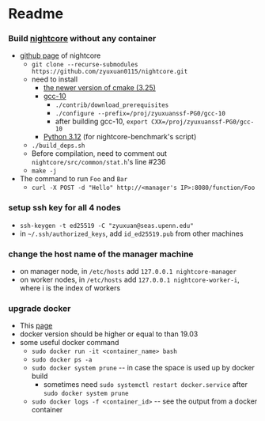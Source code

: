 # Readme
### Build [nightcore](https://github.com/zyuxuan0115/nightcore) without any container
- [github page](https://github.com/ut-osa/nightcore/tree/asplos-release) of nightcore
  + `git clone --recurse-submodules https://github.com/zyuxuan0115/nightcore.git`
  + need to install
    * [the newer version of cmake (3.25)](https://cmake.org/download/)
    * [gcc-10](http://www.netgull.com/gcc/releases/gcc-10.1.0/)
      - `./contrib/download_prerequisites`
      - `./configure --prefix=/proj/zyuxuanssf-PG0/gcc-10`
      - after building gcc-10, `export CXX=/proj/zyuxuanssf-PG0/gcc-10`
    * [Python 3.12](https://devguide.python.org/getting-started/setup-building/#build-dependencies) (for nightcore-benchmark's script)
  + `./build_deps.sh`
  + Before compilation, need to comment out `nightcore/src/common/stat.h`'s line #236
  + `make -j`
- The command to run `Foo` and `Bar`
  + `curl -X POST -d "Hello" http://<manager's IP>:8080/function/Foo`

### setup ssh key for all 4 nodes
- `ssh-keygen -t ed25519 -C "zyuxuan@seas.upenn.edu"`
- in `~/.ssh/authorized_keys`, add `id_ed25519.pub` from other machines

### change the host name of the manager machine
- on manager node, in `/etc/hosts` add `127.0.0.1 nightcore-manager`
- on worker nodes, in `/etc/hosts` add `127.0.0.1 nightcore-worker-i`, where i is the index of workers

### upgrade docker
- This [page](https://docs.docker.com/engine/install/ubuntu/#install-from-a-package)
- docker version should be higher or equal to than 19.03
- some useful docker command
  + `sudo docker run -it <container_name> bash`
  + `sudo docker ps -a`
  + `sudo docker system prune` -- in case the space is used up by docker build
      * sometimes need `sudo systemctl restart docker.service` after `sudo docker system prune`
  + `sudo docker logs -f <container_id>` -- see the output from a docker container

